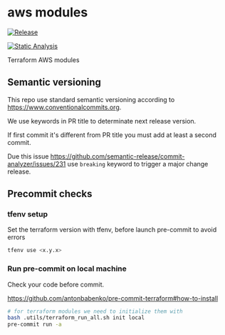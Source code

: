 # aws modules

[![Release](https://github.com/pagopa/terraform-aws-modules/actions/workflows/release.yml/badge.svg?branch=main)](https://github.com/pagopa/terraform-aws-modules/actions/workflows/release.yml)

[![Static Analysis](https://github.com/pagopa/terraform-aws-modules/actions/workflows/static_analysis.yml/badge.svg?branch=main)](https://github.com/pagopa/terraform-aws-modules/actions/workflows/static_analysis.yml)

Terraform AWS modules

## Semantic versioning

This repo use standard semantic versioning according to <https://www.conventionalcommits.org>.

We use keywords in PR title to determinate next release version.

If first commit it's different from PR title you must add at least a second commit.

Due this issue <https://github.com/semantic-release/commit-analyzer/issues/231> use `breaking` keyword to trigger a major change release.

## Precommit checks

### tfenv setup

Set the terraform version with tfenv, before launch pre-commit to avoid errors

```bash
tfenv use <x.y.x>
```

### Run pre-commit on local machine

Check your code before commit.

<https://github.com/antonbabenko/pre-commit-terraform#how-to-install>

```sh
# for terraform modules we need to initialize them with
bash .utils/terraform_run_all.sh init local
pre-commit run -a
```

